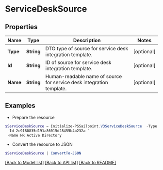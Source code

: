 # ServiceDeskSource
## Properties

Name | Type | Description | Notes
------------ | ------------- | ------------- | -------------
**Type** | **String** | DTO type of source for service desk integration template. | [optional] 
**Id** | **String** | ID of source for service desk integration template. | [optional] 
**Name** | **String** | Human-readable name of source for service desk integration template. | [optional] 

## Examples

- Prepare the resource
```powershell
$ServiceDeskSource = Initialize-PSSailpoint.V3ServiceDeskSource  -Type SOURCE `
 -Id 2c9180835d191a86015d28455b4b232a `
 -Name HR Active Directory
```

- Convert the resource to JSON
```powershell
$ServiceDeskSource | ConvertTo-JSON
```

[[Back to Model list]](../README.md#documentation-for-models) [[Back to API list]](../README.md#documentation-for-api-endpoints) [[Back to README]](../README.md)

